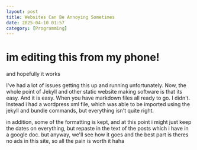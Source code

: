 ```yaml
---
layout: post
title: Websites Can Be Annoying Sometimes
date: 2025-04-10 01:57
category: [Programming]
---
```


# im editing this from my phone!
and hopefully it works

I've had a lot of issues getting this up and running unfortunately. Now, the whole point of Jekyll and other static website making software is that its easy. And it is easy. When you have markdown files all ready to go. I didn't. Instead i had a wordpress xml file, which was able to be imported using the jekyll and bundle commands, but everything isn't quite right.

in addition, some of the formatting is kept, and at this point i might just keep the dates on everything, but repaste in the text of the posts which i have in a google doc. but anyway, we'll see how it goes and the best part is theres no ads in this site, so all the pain is worth it haha
